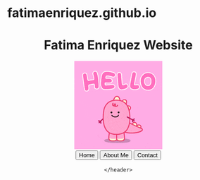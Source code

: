 # fatimaenriquez.github.io
<!DOCTYPE html> 
<html>
<head>
	<meta charset="UTF-8" />
	<meta name = "viewport" content = "width=device-width, initial-scale=1">
	<title> Fatima Enriquez Website </title>
<head>
<body>
	<header>
		<h1 class = "Main Header">Fatima Enriquez Website</h1>
	<img src = "hello.gif" >
	<!https://www.youtube.com/watch?v=iUC9Em3Sylw
	This html text code displays the buttons tab in the center of the screen.>
	<div class = "button"> 
		<button onclick="location.href='Fatima.html'">Home</button>
		<button onclick="location.href='about_me.html'">About Me</button>
		<button>Contact</button>
	</div>

	</header>
<paragraph> </paragraph>

</body>
<html>

